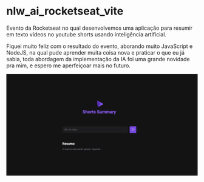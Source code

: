 # nlw_ai_rocketseat_vite

<p>Evento da Rocketseat no qual desenvolvemos uma aplicação para resumir em texto vídeos no youtube shorts usando inteligência artificial.</p>

<p>Fiquei muito feliz com o resultado do evento, aborando muito JavaScript e NodeJS, na qual pude aprender muita coisa nova e praticar o que eu já sabia, toda abordagem da implementação da IA foi uma grande novidade pra mim, e espero me aperfeiçoar mais no futuro.</p>


<img src="./public/print.png" alt="print da aplicação">
